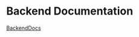 # Backend Documentation

[BackendDocs](https://github.com/KushidharReddyCh/project_orion/tree/dev/backend_spring#readme)
